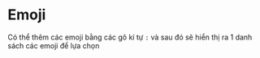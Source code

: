 # Emoji

Có thể thêm các emoji bằng các gõ kí tự `:` và sau đó sẽ hiển thị ra 1 danh sách các emoji để lựa chọn
